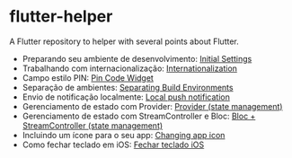 # flutter-helper
A Flutter repository to helper with several points about Flutter.  

 - Preparando seu ambiente de desenvolvimento: [Initial Settings](/setup/initial_settings.md)
 - Trabalhando com internacionalização: [Internationalization](/internationalization/initial_settings.md)
 - Campo estilo PIN: [Pin Code Widget](/pin-code-widget/instructions.md)
 - Separação de ambientes: [Separating Build Environments](/separating-build-environments/instructions.md)
 - Envio de notificação localmente: [Local push notification](local-push-notification/instructions.md)
 - Gerenciamento de estado com Provider: [Provider (state management)](state-management-provider/steps.md)
 - Gerenciamento de estado com StreamController e Bloc: [Bloc + StreamController (state management)](state-management-bloc/steps.md)
 - Incluindo um ícone para o seu app: [Changing app icon](changing-app-icon/instructions.md)
 - Como fechar teclado em iOS: [Fechar teclado iOS](close-keyboard-ios/instructions.md)
